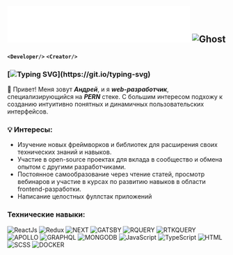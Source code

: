 ##  <img src="https://raw.githubusercontent.com/Lon1y/hello/eebc78db26cf2b13fbd2b1c01bacbec343f2252f/name.svg" alt="Ghost"/> <img src="https://raw.githubusercontent.com/Tarikul-Islam-Anik/Telegram-Animated-Emojis/main/Smileys/Ghost.webp" alt="Ghost" width="55" height="60" />
**`<Developer/>`** **`<Creator/>`**

### [![Typing SVG](https://readme-typing-svg.demolab.com?font=Montserrat&weight=600&pause=1000&color=F7F7F7&random=false&width=435&lines=%E2%9C%94%EF%B8%8F+Full-stack+web+%D1%80%D0%B0%D0%B7%D1%80%D0%B0%D0%B1%D0%BE%D1%82%D1%87%D0%B8%D0%BA;%E2%9C%94%EF%B8%8F+%D0%94%D0%B5%D1%80%D0%B6%D1%83+%D1%84%D0%BE%D0%BA%D1%83%D1%81+%D0%BD%D0%B0+%D1%86%D0%B5%D0%BB%D1%8F%D1%85+;%E2%9C%94%EF%B8%8F+%D0%92%D1%81%D0%B5%D0%B3%D0%B4%D0%B0+%D0%BE%D0%B1%D1%83%D1%87%D0%B0%D1%8E%D1%81%D1%8C.)](https://git.io/typing-svg)

👋 Привет! Меня зовут _**Андрей**_, и я _**web-разработчик**_, специализирующийся на _**PERN**_ стеке. С большим интересом подхожу к созданию интуитивно понятных и динамичных пользовательских интерфейсов.

### 💡 Интересы:
<ul>
  <li>Изучение новых фреймворков и библиотек для расширения своих технических знаний и навыков.</li>
  <li>Участие в open-source проектах для вклада в сообщество и обмена опытом с другими разработчиками.</li>
  <li>Постоянное самообразование через чтение статей, просмотр вебинаров и участие в курсах по развитию навыков в области frontend-разработки.</li>
  <li>Написание целостных фуллстак приложений</li>
</ul>

### Технические навыки:
![ReactJs](https://img.shields.io/badge/-ReactJs-5B5C5F?style=for-the-badge&logo=React)
![Redux](https://img.shields.io/badge/-Redux-5B5C5F?style=for-the-badge&logo=Redux)
![NEXT](https://img.shields.io/badge/-NEXT-5B5C5F?style=for-the-badge&logo=vercel)
![GATSBY](https://img.shields.io/badge/-GATSBY-5B5C5F?style=for-the-badge&logo=gatsby)
![RQUERY](https://img.shields.io/badge/-RQUERY-5B5C5F?style=for-the-badge&logo=reactquery)
![RTKQUERY](https://img.shields.io/badge/-RTKQUERY-5B5C5F?style=for-the-badge&logo=rtkq)
![APOLLO](https://img.shields.io/badge/-APOLLO-5B5C5F?style=for-the-badge&logo=apollographql)
![GRAPHQL](https://img.shields.io/badge/-GRAPHQL-5B5C5F?style=for-the-badge&logo=graphql)
![MONGODB](https://img.shields.io/badge/-MONGODB-5B5C5F?style=for-the-badge&logo=mongodb)
![JavaScript](https://img.shields.io/badge/-Vanilla-5B5C5F?style=for-the-badge&logo=JavaScript)
![TypeScript](https://img.shields.io/badge/-TypeScript-5B5C5F?style=for-the-badge&logo=TypeScript)
![HTML](https://img.shields.io/badge/-HTML-5B5C5F?style=for-the-badge&logo=html5)
![SCSS](https://img.shields.io/badge/-SCSS-5B5C5F?style=for-the-badge&logo=sass)
![DOCKER](https://img.shields.io/badge/-docker-5B5C5F?style=for-the-badge&logo=docker)

##
